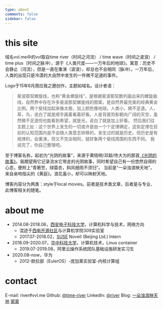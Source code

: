 ```yaml
---
type: about
comments: false
sidebar: false
---
```


# this site

域名vvl.me中的vvl取自time river（时间之河流） / time wave（时间之波浪） / time plus（时间之脉冲），源于《人类尺度——一万年后的地球》。寓意：历史不会静止（河流），但是一直在重演（波浪），却总也不会相同（脉冲）。一万年后，人类的出现只是冷漠的大自然中发生的一件微不足道的事件。

Logo于15年6月周应我之邀创作，主题如域名。设计者语：

> 斐波那契螺旋线，也称“黄金螺旋线”，是根据斐波那契数列画出来的螺旋曲线，自然界中存在许多斐波那契螺旋线的图案，是自然界最完美的经典黄金比例。两个斐线加起来像太极，加上颜色像地球。人类小，微不足道。人，草，鸟，说白了就是顺手画着看着好看。人是背面剪影朝向广阔的天空，虽然微不足道但也能看到希望，就是光，说白了就是加上好看。
> 然后我们往主题上扯：这个世界上发生的一切或许是由一个个定律确定，这些定律在目前的认知范围内是不会随人类意志转移的，发生过的就是历史。但历史是有规律的，会重演，但又不完全相同，就好象两个斐线周围的东西不同。
> 我说完了，你自己整理吧。

至于博客名称，起初为“光阴的故事”，来源于黄晓明/邓超/佟大为的那首[《光阴的故事》](https://music.163.com/#/song?id=26361010)。我期望用它记录流水它带走的光阴故事，同时希望自己有一份悠然自得的心态，便附上“青箬笠，绿蓑衣，斜风细雨不须归”。
当前是“一朵浊浪映天地”，来自亲吻指尖的《黄庭》。浪花虽小，却可以映射天地。

博客内容分为两类：style于local movies。前者是技术类文章，后者是与专业、此博客相关的随笔。

# about me

- 2014.08-2018.06，[西安电子科技大学](https://www.xidian.edu.cn/)，计算机科学与技术，网络方向
  - 混迹于[西电开源社区](https://linux.xidian.edu.cn/)与计算机学院309实验室
  - 2017.07-2018.02，[SUSE](https://www.suse.com/) Novell (Beijing Ltd.) Intern
- 2018.09-2020.07，[华中科技大学](https://www.hust.edu.cn/)，计算机技术，Linux container
  - 2019.07-2019.08，阿里云操作系统团队基础设施研发实习生
- 2020.08-now，华为
  - 2012-欧拉部（EulerOS）-庞加莱实验室-内核计算组

# contact

E-mail: river#vvl.me
Github: [@time-river](https://github.com/time-river)
LinkedIn: [@river](https://www.linkedin.com/in/river-fu/)
Blog: [一朵浊浪映天地](https://vvl.me)  [蒙蒙](https://misty.life)
